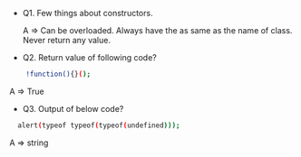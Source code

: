 - Q1. Few things about constructors.

  A => Can be overloaded. Always have the as same as the name of class. Never return any value.

- Q2. Return value of following code?
```bash
    !function(){}();
```
  A => True

- Q3. Output of below code?

```bash
  alert(typeof typeof(typeof(undefined)));
```

A => string

